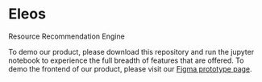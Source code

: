 # Eleos
Resource Recommendation Engine

To demo our product, please download this repository and run the jupyter notebook to experience the full breadth of features that are offered. To demo the frontend of our product, please visit our [Figma prototype page](https://www.figma.com/proto/G5fHlOSd3LSdDyqihFnuHM/Team-3-AI-Accelerator?node-id=100%3A248&scaling=scale-down).
